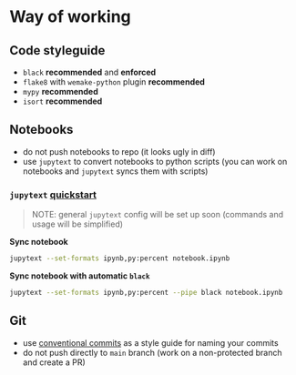 # Way of working
## Code styleguide
- `black` **recommended** and **enforced**
- `flake8` with `wemake-python` plugin **recommended**
- `mypy` **recommended**
- `isort`  **recommended**

## Notebooks
- do not push notebooks to repo (it looks ugly in diff)
- use `jupytext` to convert notebooks to python scripts (you can work on notebooks and `jupytext` syncs them with scripts)

### `jupytext` [quickstart](https://jupytext.readthedocs.io/en/latest/using-cli.html)

> NOTE: general `jupytext` config will be set up soon (commands and usage will be simplified)

**Sync notebook**
```bash
jupytext --set-formats ipynb,py:percent notebook.ipynb
```

**Sync notebook with automatic `black`**
```bash
jupytext --set-formats ipynb,py:percent --pipe black notebook.ipynb
```


## Git
- use [conventional commits](https://www.conventionalcommits.org/en/v1.0.0/) as a style guide for naming your commits
- do not push directly to `main` branch (work on a non-protected branch and create a PR)